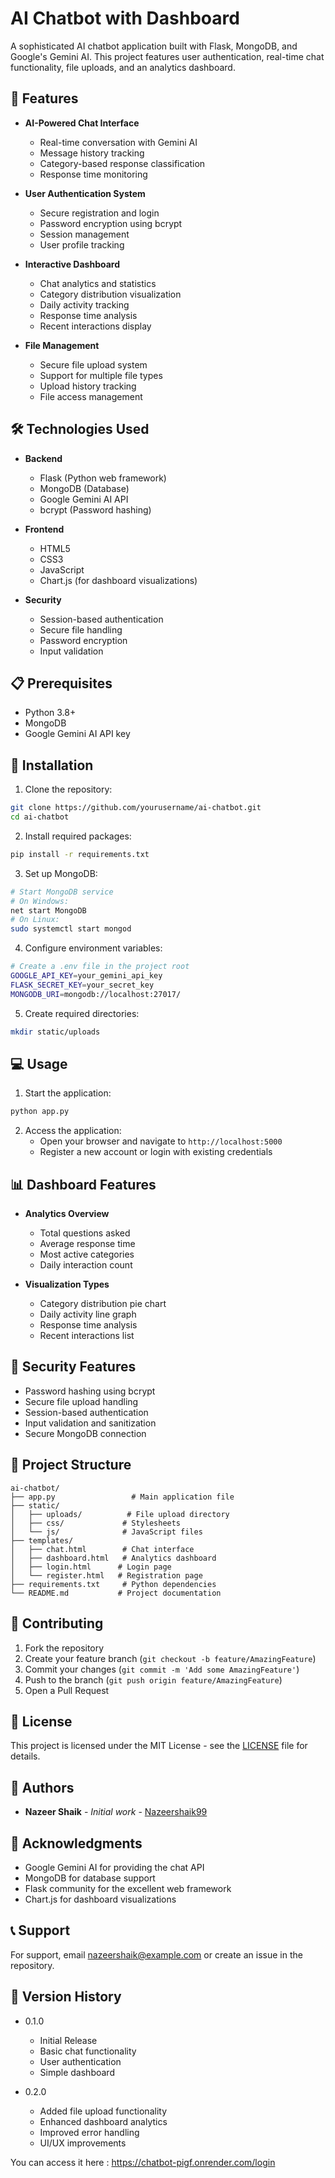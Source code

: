 # AI Chatbot with Dashboard

A sophisticated AI chatbot application built with Flask, MongoDB, and Google's Gemini AI. This project features user authentication, real-time chat functionality, file uploads, and an analytics dashboard.

## 🌟 Features

- **AI-Powered Chat Interface**
  - Real-time conversation with Gemini AI
  - Message history tracking
  - Category-based response classification
  - Response time monitoring

- **User Authentication System**
  - Secure registration and login
  - Password encryption using bcrypt
  - Session management
  - User profile tracking

- **Interactive Dashboard**
  - Chat analytics and statistics
  - Category distribution visualization
  - Daily activity tracking
  - Response time analysis
  - Recent interactions display

- **File Management**
  - Secure file upload system
  - Support for multiple file types
  - Upload history tracking
  - File access management

## 🛠️ Technologies Used

- **Backend**
  - Flask (Python web framework)
  - MongoDB (Database)
  - Google Gemini AI API
  - bcrypt (Password hashing)

- **Frontend**
  - HTML5
  - CSS3
  - JavaScript
  - Chart.js (for dashboard visualizations)

- **Security**
  - Session-based authentication
  - Secure file handling
  - Password encryption
  - Input validation

## 📋 Prerequisites

- Python 3.8+
- MongoDB
- Google Gemini AI API key

## 🚀 Installation

1. Clone the repository:
```bash
git clone https://github.com/yourusername/ai-chatbot.git
cd ai-chatbot
```

2. Install required packages:
```bash
pip install -r requirements.txt
```

3. Set up MongoDB:
```bash
# Start MongoDB service
# On Windows:
net start MongoDB
# On Linux:
sudo systemctl start mongod
```

4. Configure environment variables:
```bash
# Create a .env file in the project root
GOOGLE_API_KEY=your_gemini_api_key
FLASK_SECRET_KEY=your_secret_key
MONGODB_URI=mongodb://localhost:27017/
```

5. Create required directories:
```bash
mkdir static/uploads
```

## 💻 Usage

1. Start the application:
```bash
python app.py
```

2. Access the application:
   - Open your browser and navigate to `http://localhost:5000`
   - Register a new account or login with existing credentials

## 📊 Dashboard Features

- **Analytics Overview**
  - Total questions asked
  - Average response time
  - Most active categories
  - Daily interaction count

- **Visualization Types**
  - Category distribution pie chart
  - Daily activity line graph
  - Response time analysis
  - Recent interactions list

## 🔐 Security Features

- Password hashing using bcrypt
- Secure file upload handling
- Session-based authentication
- Input validation and sanitization
- Secure MongoDB connection

## 📁 Project Structure

```
ai-chatbot/
├── app.py                 # Main application file
├── static/               
│   ├── uploads/          # File upload directory
│   ├── css/             # Stylesheets
│   └── js/              # JavaScript files
├── templates/
│   ├── chat.html        # Chat interface
│   ├── dashboard.html   # Analytics dashboard
│   ├── login.html      # Login page
│   └── register.html   # Registration page
├── requirements.txt     # Python dependencies
└── README.md           # Project documentation
```

## 🤝 Contributing

1. Fork the repository
2. Create your feature branch (`git checkout -b feature/AmazingFeature`)
3. Commit your changes (`git commit -m 'Add some AmazingFeature'`)
4. Push to the branch (`git push origin feature/AmazingFeature`)
5. Open a Pull Request

## 📝 License

This project is licensed under the MIT License - see the [LICENSE](LICENSE) file for details.

## 👥 Authors

- **Nazeer Shaik** - *Initial work* - [Nazeershaik99](https://github.com/Nazeershaik99)

## 🙏 Acknowledgments

- Google Gemini AI for providing the chat API
- MongoDB for database support
- Flask community for the excellent web framework
- Chart.js for dashboard visualizations

## 📞 Support

For support, email nazeershaik@example.com or create an issue in the repository.

## 🔄 Version History

- 0.1.0
  - Initial Release
  - Basic chat functionality
  - User authentication
  - Simple dashboard

- 0.2.0
  - Added file upload functionality
  - Enhanced dashboard analytics
  - Improved error handling
  - UI/UX improvements

 You can access it here : https://chatbot-pigf.onrender.com/login
